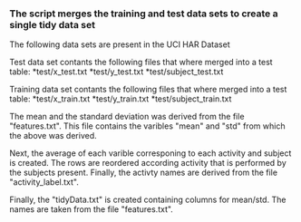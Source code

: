 ### The script merges the training and test data sets to create a single tidy data set

The following data sets are present in the UCI HAR Dataset

Test data set contants the following files that where merged into a test table:
*test/x_test.txt
*test/y_test.txt
*test/subject_test.txt

Training data set contants the following files that where merged into a test table:
*test/x_train.txt
*test/y_train.txt
*test/subject_train.txt

The mean and the standard deviation was derived from the file "features.txt". This file contains the varibles "mean" and "std" from which the above was derived.

Next, the average of each varible corresponing to each activity and subject is created. The rows are reordered according activity that is performed by the subjects present. Finally, the activty names are derived from the file "activity_label.txt".

Finally, the "tidyData.txt" is created containing columns for mean/std. The names are taken from the file "features.txt".